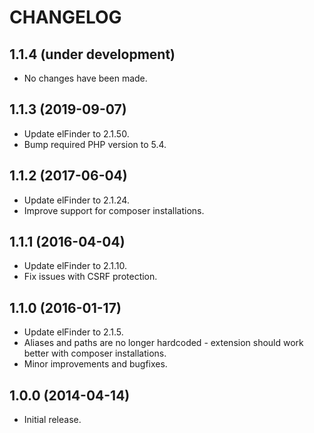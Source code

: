 CHANGELOG
=========


1.1.4 (under development)
-------------------------

- No changes have been made.


1.1.3 (2019-09-07)
-------------------------

- Update elFinder to 2.1.50.
- Bump required PHP version to 5.4.


1.1.2 (2017-06-04)
------------------

- Update elFinder to 2.1.24.
- Improve support for composer installations.


1.1.1 (2016-04-04)
------------------

- Update elFinder to 2.1.10.
- Fix issues with CSRF protection.


1.1.0 (2016-01-17)
------------------

- Update elFinder to 2.1.5.
- Aliases and paths are no longer hardcoded - extension should work better with composer installations.
- Minor improvements and bugfixes.


1.0.0 (2014-04-14)
------------------

- Initial release.
